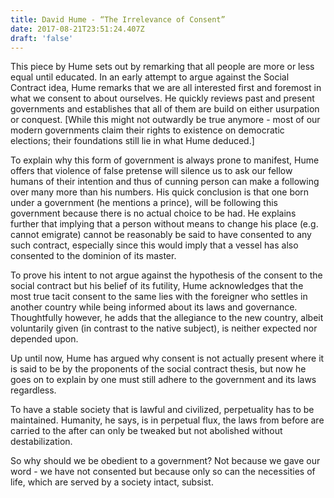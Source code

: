 ```yaml
---
title: David Hume - “The Irrelevance of Consent”
date: 2017-08-21T23:51:24.407Z
draft: 'false'
---
```



This piece by Hume sets out by remarking that all people are more or less equal until educated. In an early attempt to argue against the Social Contract idea, Hume remarks that we are all interested first and foremost in what we consent to about ourselves.
He quickly reviews past and present governments and establishes that all of them are build on either usurpation or conquest. [While this might not outwardly be true anymore - most of our modern governments claim their rights to existence on democratic elections; their foundations still lie in what Hume deduced.]

To explain why this form of government is always prone to manifest, Hume offers that violence of false pretense will silence us to ask our fellow humans of their intention and thus of cunning person can make a following over many more than his numbers.
His quick conclusion is that one born under a government (he mentions a prince), will be following this government because there is no actual choice to be had. He explains further that implying that a person without means to change his place (e.g. cannot emigrate) cannot be reasonably be said to have consented to any such contract, especially since this would imply that a vessel has also consented to the dominion of its master.

To prove his intent to not argue against the hypothesis of the consent to the social contract but his belief of its futility, Hume acknowledges that the most true tacit consent to the same lies with the foreigner who settles in another country while being informed about its laws and governance. Thoughtfully however, he adds that the allegiance to the new country, albeit voluntarily given (in contrast to the native subject), is neither expected nor depended upon.

Up until now, Hume has argued why consent is not actually present where it is said to be by the proponents of the social contract thesis, but now he goes on to explain by one must still adhere to the government and its laws regardless.

To have a stable society that is lawful and civilized, perpetuality has to be maintained. Humanity, he says, is in perpetual flux, the laws from before are carried to the after can only be tweaked but not abolished without destabilization. 

So why should we be obedient to a government? Not because we gave our word - we have not consented but because only so can the necessities of life, which are served by a society intact, subsist.

